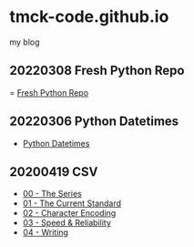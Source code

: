 # tmck-code.github.io

my blog

## 20220308 Fresh Python Repo

= [Fresh Python Repo](articles/20220308_fresh_python_repo/20220308_fresh_python_repo.md)

## 20220306 Python Datetimes

- [Python Datetimes](articles/20220306_python_datetimes/20220306_python_datetimes.md)

## 20200419 CSV

- [00 - The Series](articles/20200419_csv/201904_csv-0-the_series.md)
- [01 - The Current Standard](articles/20200419_csv/201904_csv-1-the_current_standard.md)
- [02 - Character Encoding](articles/20200419_csv/201904_csv-2-character_encoding.md)
- [03 - Speed & Reliability](articles/20200419_csv/201904_csv-3-speed-reliability.md)
- [04 - Writing](articles/20200419_csv/201904_csv-4-writing.md)
